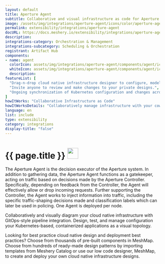 ```yaml
---
layout: default
title: Aperture Agent
subtitle: Collaborative and visual infrastructure as code for Aperture Agent
image: /assets/img/integrations/aperture-agent/icons/color/aperture-agent-color.svg
permalink: extensibility/integrations/aperture-agent
docURL: https://docs.meshery.io/extensibility/integrations/aperture-agent
description: 
integrations-category: Orchestration & Management
integrations-subcategory: Scheduling & Orchestration
registrant: Artifact Hub
components: 
- name: agent
  colorIcon: assets/img/integrations/aperture-agent/components/agent/icons/color/agent-color.svg
  whiteIcon: assets/img/integrations/aperture-agent/components/agent/icons/white/agent-white.svg
  description: 
featureList: [
  "Drag-n-drop cloud native infrastructure designer to configure, model, and deploy your workloads.",
  "Invite anyone to review and make changes to your private designs.",
  "Ongoing synchronization of Kubernetes configuration and changes across any number of clusters."
]
howItWorks: "Collaborative Infrastructure as Code"
howItWorksDetails: "Collaboratively manage infrastructure with your coworkers synchronously sharing the same designs."
language: en
list: include
type: extensibility
category: integrations
display-title: "false"
---
```

<h1>{{ page.title }} <img src="{{ page.image }}" style="width: 35px; height: 35px;" /></h1>

<p>
The Aperture Agent is the decision executor of the Aperture system. In addition to gathering data, the Aperture Agent functions as a gatekeeper, acting on traffic based on decisions made by the Aperture Controller. Specifically, depending on feedback from the Controller, the Agent will effectively allow or drop incoming requests. Further supporting the Controller, the Agent works to inject information into traffic, including the specific traffic-shaping decisions made and classification labels which can later be used in policing. One Agent is deployed per node.

</p>
<p>
    Collaboratively and visually diagram your cloud native infrastructure with GitOps-style pipeline integration. Design, test, and manage configuration your Kubernetes-based, containerized applications as a visual topology.
</p>
<p>
    Looking for best practice cloud native design and deployment best practices? Choose from thousands of pre-built components in MeshMap. Choose from hundreds of ready-made design patterns by importing templates from Meshery Catalog or use our low code designer, MeshMap, to create and deploy your own cloud native infrastructure designs.
</p>
